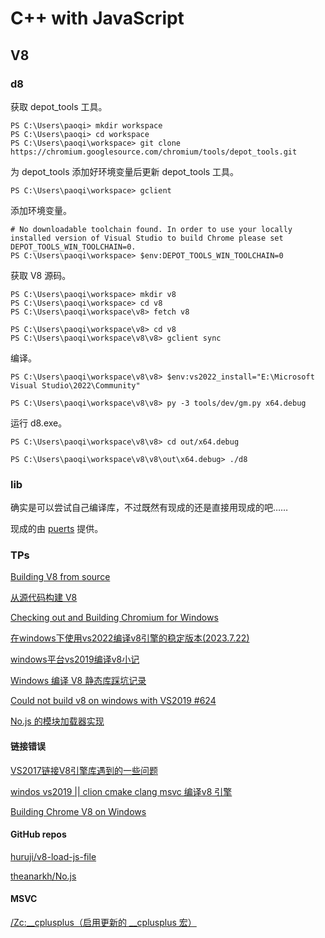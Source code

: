 # C++ with JavaScript

## V8

### d8

获取 depot_tools 工具。

```
PS C:\Users\paoqi> mkdir workspace
PS C:\Users\paoqi> cd workspace
PS C:\Users\paoqi\workspace> git clone https://chromium.googlesource.com/chromium/tools/depot_tools.git
```

为 depot_tools 添加好环境变量后更新 depot_tools 工具。

```
PS C:\Users\paoqi\workspace> gclient
```

添加环境变量。

```
# No downloadable toolchain found. In order to use your locally installed version of Visual Studio to build Chrome please set DEPOT_TOOLS_WIN_TOOLCHAIN=0.
PS C:\Users\paoqi\workspace> $env:DEPOT_TOOLS_WIN_TOOLCHAIN=0
```

获取 V8 源码。

```
PS C:\Users\paoqi\workspace> mkdir v8
PS C:\Users\paoqi\workspace> cd v8
PS C:\Users\paoqi\workspace\v8> fetch v8

PS C:\Users\paoqi\workspace\v8> cd v8
PS C:\Users\paoqi\workspace\v8\v8> gclient sync
```

编译。

```
PS C:\Users\paoqi\workspace\v8\v8> $env:vs2022_install="E:\Microsoft Visual Studio\2022\Community"

PS C:\Users\paoqi\workspace\v8\v8> py -3 tools/dev/gm.py x64.debug
```

运行 d8.exe。

```
PS C:\Users\paoqi\workspace\v8\v8> cd out/x64.debug

PS C:\Users\paoqi\workspace\v8\v8\out\x64.debug> ./d8
```

### lib

确实是可以尝试自己编译库，不过既然有现成的还是直接用现成的吧……

现成的由 [puerts](https://puerts.github.io/docs/puerts/unreal/install) 提供。

### TPs

[Building V8 from source](https://v8.dev/docs/build)

[从源代码构建 V8](https://v8.node.org.cn/docs/build)

[Checking out and Building Chromium for Windows](https://chromium.googlesource.com/chromium/src/+/HEAD/docs/windows_build_instructions.md)

[在windows下使用vs2022编译v8引擎的稳定版本(2023.7.22)](https://www.cnblogs.com/xy0797/p/17574354.html)

[windows平台vs2019编译v8小记](https://www.cnblogs.com/PeterZ1997/p/18131427)

[Windows 编译 V8 静态库踩坑记录](https://toyobayashi.github.io/2020/07/04/V8/)

[Could not build v8 on windows with VS2019 #624](https://github.com/v8/v8.dev/issues/624)

[No.js 的模块加载器实现](https://zhuanlan.zhihu.com/p/410825399)

#### 链接错误

[VS2017链接V8引擎库遇到的一些问题](https://blog.csdn.net/weixin_43939128/article/details/104678515)

[windos vs2019 || clion cmake clang msvc 编译v8 引擎](https://www.cnblogs.com/cfas/p/15657434.html)

[Building Chrome V8 on Windows](https://gist.github.com/jhalon/5cbaab99dccadbf8e783921358020159)

#### GitHub repos

[huruji/v8-load-js-file](https://github.com/huruji/v8-load-js-file)

[theanarkh/No.js](https://github.com/theanarkh/No.js)

#### MSVC

[/Zc:__cplusplus（启用更新的 __cplusplus 宏）](https://learn.microsoft.com/zh-cn/cpp/build/reference/zc-cplusplus?view=msvc-170)
